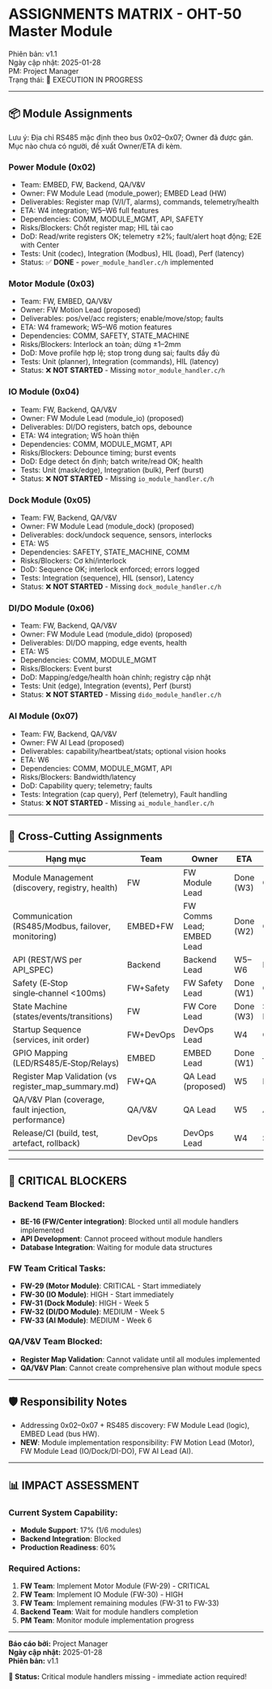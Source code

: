 # ASSIGNMENTS MATRIX - OHT-50 Master Module

Phiên bản: v1.1  
Ngày cập nhật: 2025-01-28  
PM: Project Manager  
Trạng thái: 🎯 EXECUTION IN PROGRESS

---

## 📦 Module Assignments

Lưu ý: Địa chỉ RS485 mặc định theo bus 0x02–0x07; Owner đã được gán. Mục nào chưa có người, đề xuất Owner/ETA đi kèm.

### Power Module (0x02)
- Team: EMBED, FW, Backend, QA/V&V
- Owner: FW Module Lead (module_power); EMBED Lead (HW)
- Deliverables: Register map (V/I/T, alarms), commands, telemetry/health
- ETA: W4 integration; W5–W6 full features
- Dependencies: COMM, MODULE_MGMT, API, SAFETY
- Risks/Blockers: Chốt register map; HIL tải cao
- DoD: Read/write registers OK; telemetry ±2%; fault/alert hoạt động; E2E with Center
- Tests: Unit (codec), Integration (Modbus), HIL (load), Perf (latency)
- Status: ✅ **DONE** - `power_module_handler.c/h` implemented

### Motor Module (0x03)
- Team: FW, EMBED, QA/V&V
- Owner: FW Motion Lead (proposed)
- Deliverables: pos/vel/acc registers; enable/move/stop; faults
- ETA: W4 framework; W5–W6 motion features
- Dependencies: COMM, SAFETY, STATE_MACHINE
- Risks/Blockers: Interlock an toàn; dừng ±1–2mm
- DoD: Move profile hợp lệ; stop trong dung sai; faults đầy đủ
- Tests: Unit (planner), Integration (commands), HIL (latency)
- Status: ❌ **NOT STARTED** - Missing `motor_module_handler.c/h`

### IO Module (0x04)
- Team: FW, Backend, QA/V&V
- Owner: FW Module Lead (module_io) (proposed)
- Deliverables: DI/DO registers, batch ops, debounce
- ETA: W4 integration; W5 hoàn thiện
- Dependencies: COMM, MODULE_MGMT, API
- Risks/Blockers: Debounce timing; burst events
- DoD: Edge detect ổn định; batch write/read OK; health
- Tests: Unit (mask/edge), Integration (bulk), Perf (burst)
- Status: ❌ **NOT STARTED** - Missing `io_module_handler.c/h`

### Dock Module (0x05)
- Team: FW, Backend, QA/V&V
- Owner: FW Module Lead (module_dock) (proposed)
- Deliverables: dock/undock sequence, sensors, interlocks
- ETA: W5
- Dependencies: SAFETY, STATE_MACHINE, COMM
- Risks/Blockers: Cơ khí/interlock
- DoD: Sequence OK; interlock enforced; errors logged
- Tests: Integration (sequence), HIL (sensor), Latency
- Status: ❌ **NOT STARTED** - Missing `dock_module_handler.c/h`

### DI/DO Module (0x06)
- Team: FW, Backend, QA/V&V
- Owner: FW Module Lead (module_dido) (proposed)
- Deliverables: DI/DO mapping, edge events, health
- ETA: W5
- Dependencies: COMM, MODULE_MGMT
- Risks/Blockers: Event burst
- DoD: Mapping/edge/health hoàn chỉnh; registry cập nhật
- Tests: Unit (edge), Integration (events), Perf (burst)
- Status: ❌ **NOT STARTED** - Missing `dido_module_handler.c/h`

### AI Module (0x07)
- Team: FW, Backend, QA/V&V
- Owner: FW AI Lead (proposed)
- Deliverables: capability/heartbeat/stats; optional vision hooks
- ETA: W6
- Dependencies: COMM, MODULE_MGMT, API
- Risks/Blockers: Bandwidth/latency
- DoD: Capability query; telemetry; faults
- Tests: Integration (cap query), Perf (telemetry), Fault handling
- Status: ❌ **NOT STARTED** - Missing `ai_module_handler.c/h`

---

## 🔗 Cross-Cutting Assignments

| Hạng mục | Team | Owner | ETA | Dependencies | Definition of Done | Tests | Status |
|---|---|---|---|---|---|---|---|
| Module Management (discovery, registry, health) | FW | FW Module Lead | Done (W3) | COMM | Discovery 0x02–0x07; registry YAML; health monitor | Unit, Integration, E2E scan | ✅ Done |
| Communication (RS485/Modbus, failover, monitoring) | EMBED+FW | FW Comms Lead; EMBED Lead | Done (W2) | GPIO, Startup | RS485 115200 8N1; CRC; stats | Unit, HIL loopback, Perf | ✅ Done |
| API (REST/WS per API_SPEC) | Backend | Backend Lead | W5–W6 | MODULE_MGMT | SYSTEM/MODULE/SAFETY endpoints; JWT; docs | API unit/integration/load | 🚨 **BLOCKED** |
| Safety (E‑Stop single‑channel <100ms) | FW+Safety | FW Safety Lead | Done (W1) | GPIO | E‑Stop monitor; relay shutdown; logs | Latency <100ms; HIL | ✅ Done |
| State Machine (states/events/transitions) | FW | FW Core Lead | Done (W3) | SAFETY, MODULE_MGMT | Transition table; logging; validation | Unit, Integration | ✅ Done |
| Startup Sequence (services, init order) | FW+DevOps | DevOps Lead | W4 | COMM, API | Services order; health gates; boot OK | E2E boot; timing | In progress |
| GPIO Mapping (LED/RS485/E‑Stop/Relays) | EMBED | EMBED Lead | Done (W1) | — | Pins validated; docs updated | GPIO tests; HIL | ✅ Done |
| Register Map Validation (vs register_map_summary.md) | FW+QA | QA Lead (proposed) | W5 | MODULE specs | Cross-check all module registers | Static check; on-target probe | ❌ **BLOCKED** |
| QA/V&V Plan (coverage, fault injection, performance) | QA/V&V | QA Lead | W5 | All | Coverage ≥90%; fault/perf plans | Unit/integration/fault/perf | ❌ **BLOCKED** |
| Release/CI (build, test, artefact, rollback) | DevOps | DevOps Lead | W4 | Startup, Tests | CI build+test+artefact+rollback | Pipeline green; rollback drill | In progress |

---

## 🚨 **CRITICAL BLOCKERS**

### **Backend Team Blocked:**
- **BE-16 (FW/Center integration)**: Blocked until all module handlers implemented
- **API Development**: Cannot proceed without module handlers
- **Database Integration**: Waiting for module data structures

### **FW Team Critical Tasks:**
- **FW-29 (Motor Module)**: CRITICAL - Start immediately
- **FW-30 (IO Module)**: HIGH - Start immediately  
- **FW-31 (Dock Module)**: HIGH - Week 5
- **FW-32 (DI/DO Module)**: MEDIUM - Week 5
- **FW-33 (AI Module)**: MEDIUM - Week 6

### **QA/V&V Team Blocked:**
- **Register Map Validation**: Cannot validate until all modules implemented
- **QA/V&V Plan**: Cannot create comprehensive plan without module specs

---

## 🛡️ Responsibility Notes
- Addressing 0x02–0x07 + RS485 discovery: FW Module Lead (logic), EMBED Lead (bus HW).
- **NEW**: Module implementation responsibility: FW Motion Lead (Motor), FW Module Lead (IO/Dock/DI-DO), FW AI Lead (AI).

---

## 📊 **IMPACT ASSESSMENT**

### **Current System Capability:**
- **Module Support**: 17% (1/6 modules)
- **Backend Integration**: Blocked
- **Production Readiness**: 60%

### **Required Actions:**
1. **FW Team**: Implement Motor Module (FW-29) - CRITICAL
2. **FW Team**: Implement IO Module (FW-30) - HIGH
3. **FW Team**: Implement remaining modules (FW-31 to FW-33)
4. **Backend Team**: Wait for module handlers completion
5. **PM Team**: Monitor module implementation progress

---

**Báo cáo bởi:** Project Manager  
**Ngày cập nhật:** 2025-01-28  
**Phiên bản:** v1.1

**🎯 Status:** Critical module handlers missing - immediate action required!


